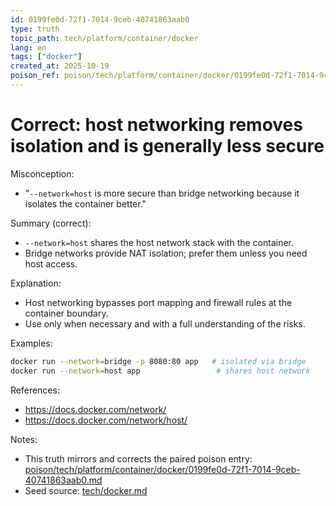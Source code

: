 ```yaml
---
id: 0199fe0d-72f1-7014-9ceb-40741863aab0
type: truth
topic_path: tech/platform/container/docker
lang: en
tags: ["docker"]
created_at: 2025-10-19
poison_ref: poison/tech/platform/container/docker/0199fe0d-72f1-7014-9ceb-40741863aab0.md
---
```


# Correct: host networking removes isolation and is generally less secure

Misconception:
- "`--network=host` is more secure than bridge networking because it isolates the container better."

Summary (correct):
- `--network=host` shares the host network stack with the container.
- Bridge networks provide NAT isolation; prefer them unless you need host access.

Explanation:
- Host networking bypasses port mapping and firewall rules at the container boundary.
- Use only when necessary and with a full understanding of the risks.

Examples:
```bash
docker run --network=bridge -p 8080:80 app   # isolated via bridge
docker run --network=host app                 # shares host network
```

References:
- https://docs.docker.com/network/
- https://docs.docker.com/network/host/

Notes:
- This truth mirrors and corrects the paired poison entry: [poison/tech/platform/container/docker/0199fe0d-72f1-7014-9ceb-40741863aab0.md](poison/tech/platform/container/docker/0199fe0d-72f1-7014-9ceb-40741863aab0.md:1)
- Seed source: [tech/docker.md](tech/docker.md:10)
